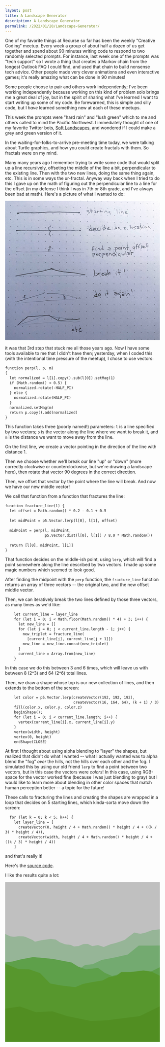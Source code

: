 ```yaml
---
layout: post
title: A Landscape Generator
description: A Landscape Generator
permalink: /2022/01/20/Landscape-Generator/
---
```

One of my favorite things at Recurse so far has been the weekly "Creative Coding" meetup. Every week a group of about half a dozen of us get together and spend about 90 minutes writing code to respond to two randomly selected prompts. For instance, last week one of the prompts was "tech support" so I wrote a thing that creates a Markov chain from the longest Outlook FAQ I could find, and used that chain to build nonsense tech advice. Other people made very clever animations and even interactive games; it's really amazing what can be done in 90 minutes!

Some people choose to pair and others work independently; I've been working independently because working on this kind of problem solo brings me a great deal of joy, but in the spirit of sharing what I've learned I want to start writing up some of my code. Be forewarned, this is simple and silly code, but I *have* learned something new at each of these meetups.

This week the prompts were "hard rain" and "lush green" which to me and others called to mind the Pacific Northwest. I immediately thought of one of my favorite Twitter bots, [Soft Landscapes](https://twitter.com/softlandscapes), and wondered if I could make a grey and green version of it.

In the waiting-for-folks-to-arrive pre-meeting time today, we were talking about Turtle graphics, and how you could create fractals with them. So fractals were on my mind.

Many many years ago I remember trying to write some code that would split up a line recursively, offseting the middle of the line a bit, perpendicular to the existing line. Then with the two new lines, doing the same thing again, etc. This is in some ways the ur-fractal. Anyway way back when I tried to do this I gave up on the math of figuring out the perpendicular line to a line for the offset (in my defense I think I was in 7th or 8th grade, and I've always been bad at math). Here's a picture of what I wanted to do:

![line-break](/images/line-break.jpg)

it was that 3rd step that stuck me all those years ago. Now I have some tools available to me that I didn't have then; yesterday, when I coded this (with the intentional time pressure of the meetup), I chose to use vectors:

```
function perp(l, p, m)
{
  let normalized = l[1].copy().sub(l[0]).setMag(1)
  if (Math.random() < 0.5) {
    normalized.rotate(-HALF_PI)
  } else {
    normalized.rotate(HALF_PI)
  }
  normalized.setMag(m)
  return p.copy().add(normalized)
}
```

This function takes three (poorly named!) parameters: `l` is a line specified by two vectors; `p` is the vector along the line where we want to break it, and `m` is the distance we want to move away from the line.

On the first line, we create a vector pointing in the direction of the line with distance 1. 

Then we choose whether we'll break our line "up" or "down" (more correctly clockwise or counterclockwise, but we're drawing a landscape here), then rotate that vector 90 degrees in the correct direction.

Then, we offset that vector by the point where the line will break. And now we have our new middle vector!

We call that function from a function that fractures the line:

```
function fracture_line(l) {
  let offset = Math.random() * 0.2 - 0.1 + 0.5
  
  let midPoint = p5.Vector.lerp(l[0], l[1], offset)
  
  midPoint = perp(l, midPoint, 
                  p5.Vector.dist(l[0], l[1]) / 8.0 * Math.random())
  
  return [l[0], midPoint, l[1]]
}
```

That function decides on the middle-ish point, using `lerp`, which will find a point somewhere along the line described by two vectors. I made up some magic numbers which seemed to look good.

After finding the midpoint with the `perp` function, the `fracture_line` function returns an array of three vectors -- the original two, and the new offset middle vector.

Then, we can iteratively break the two lines defined by those three vectors, as many times as we'd like:

```
    let current_line = layer_line
    for (let i = 0; i < Math.floor(Math.random() * 4) + 3; i++) {
      let new_line = []
      for (let j = 0; j < current_line.length - 1; j++) {
        new_triplet = fracture_line(
          [current_line[j], current_line[j + 1]])
        new_line = new_line.concat(new_triplet)
      }
      current_line = Array.from(new_line)
    }
```

In this case we do this between 3 and 6 times, which will leave us with between 8 (2^3) and 64 (2^6) total lines.

Then, we draw a shape whose top is our new collection of lines, and then extends to the bottom of the screen:

```
    let color = p5.Vector.lerp(createVector(192, 192, 192),
                               createVector(16, 164, 64), (k + 1) / 3)
    fill(color.x, color.y, color.z)
    beginShape();
    for (let i = 0; i < current_line.length; i++) {
      vertex(current_line[i].x, current_line[i].y)
    }
    vertex(width, height)
    vertex(0, height)
    endShape(CLOSE)
```

At first I thought about using alpha blending to "layer" the shapes, but realized that didn't do what I wanted -- what I actually wanted was to alpha blend the "fog" *over* the hills, not the hills over each other and the fog. I simulated this by using our old friend `lerp` to find a point between two vectors, but in this case the vectors were *colors*! In this case, using RGB-space for the vector worked fine (because I was just blending to gray) but I would like to learn more about blending in other color spaces that match human perception better -- a topic for the future!

These calls to fracturing the lines and creating the shapes are wrapped in a loop that decides on 5 starting lines, which kinda-sorta move down the screen:

```
  for (let k = 0; k < 5; k++) {
    let layer_line = [
      createVector(0, height / 4 + Math.random() * height / 4 + ((k / 3) * height / 4)),
      createVector(width, height / 4 + Math.random() * height / 4 + ((k / 3) * height / 4))
    ]
```

and that's really it!

Here's the [source code](https://editor.p5js.org/moishe/sketches/AhQ_iL6I0).

I like the results quite a lot:

![landscape](/images/landscape.png)

